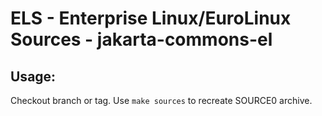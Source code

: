# ELS - Enterprise Linux/EuroLinux Sources - jakarta-commons-el
 
## Usage:
  Checkout branch or tag. Use `make sources` to recreate  SOURCE0 archive.
